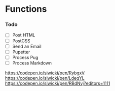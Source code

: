 # Functions

### Todo
- [ ] Post HTML
- [ ] PostCSS 
- [ ] Send an Email 
- [ ] Pupetter 
- [ ] Process Pug 
- [ ] Process Markdown

https://codepen.io/siwicki/pen/RybgxV
https://codepen.io/siwicki/pen/LdeqYL
https://codepen.io/siwicki/pen/RBdNvj?editors=1111
